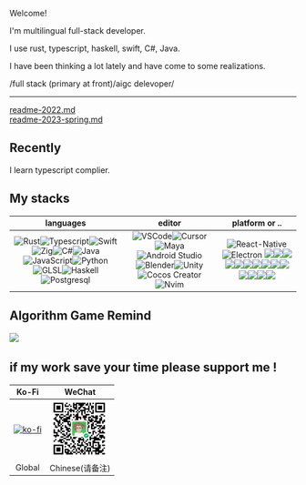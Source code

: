 Welcome! 

I'm multilingual full-stack developer.

I use rust, typescript, haskell, swift, C#, Java.

I have been thinking a lot lately and have come to some realizations.

/full stack (primary at front)/aigc delevoper/

--- 

[readme-2022.md](https://github.com/weykon/weykon/blob/main/README-2022.md)  
[readme-2023-spring.md](https://github.com/weykon/weykon/blob/main/README-2023-05.md)

## Recently
I learn typescript complier.

## My stacks

|languages|editor|platform or ..|
| :--: | :--: | :--: |
|![Rust](http://img.shields.io/badge/-Rust-D2B48?style=flat-square&logo=Rust&logoColor=000000)![Typescript](http://img.shields.io/badge/-Typescript-ff69b4?style=flat-square&logo=Typescript&logoColor=white)![Swift](http://img.shields.io/badge/-Swift-orange?style=flat-square&logo=Swift&logoColor=white)![Zig](http://img.shields.io/badge/-Zig-222222?style=flat-square&logo=Zig&logoColor=orange)![C#](http://img.shields.io/badge/-Csharp-334433?style=flat-square&logo=Csharp&logoColor=green)![Java](http://img.shields.io/badge/-JAVA-blue?style=flat-square&logo=java)  ![JavaScript](https://img.shields.io/badge/-JavaScript-%23F7DF1C?style=flat-square&logo=javascript&logoColor=ffff4a&color=d1b01f)![Python](http://img.shields.io/badge/-Python-purple?style=flat-square&logo=Python&logoColor=pink)![GLSL](http://img.shields.io/badge/-GLSL-purple?style=flat-square&logo=GLSL&logoColor=orange)![Haskell](http://img.shields.io/badge/-Haskell-white?style=flat-square&logo=Haskell&logoColor=purple)![Postgresql](http://img.shields.io/badge/-Postgresql-purple?style=flat-square&logo=Postgresql&logoColor=orange)|![VSCode](http://img.shields.io/badge/-VisualStudioCode-orange?style=flat-square&logo=VisualStudioCode&logoColor=5AAEAF)![Cursor](http://img.shields.io/badge/-cursor-grey?style=flat-square&logo=cursor)![Maya](http://img.shields.io/badge/-Maya-48A0A3?style=flat-square&logo=Maya&logoColor=5AAEAF)![Android Studio](http://img.shields.io/badge/-AndroidStudio-aqua?style=flat-square&logo=AndroidStudio)![Blender](http://img.shields.io/badge/-Blender-orange?style=flat-square&logo=Blender&logoColor=5AAEAF)![Unity](http://img.shields.io/badge/-Unity-black?style=flat-square&logo=Unity)![Cocos Creator](http://img.shields.io/badge/-Cocos_Creator-grey?style=flat-square&logo=Cocos_Creator)![Nvim](http://img.shields.io/badge/-Neovim-grey?style=flat-square&logo=neovim)|![React-Native](http://img.shields.io/badge/-ReactNative-blue?style=flat-square&logo=reactnative&logoColor=5AAEAF) ![Electron](http://img.shields.io/badge/-Electron-orange?style=flat-square&logo=Electron) [![](https://img.shields.io/badge/-Docker-2496ED?style=flat-square&logo=docker&logoColor=ffffff)](https://www.docker.com/)[![](https://img.shields.io/badge/-NPM-cb3837?style=flat-square&logo=npm&logoColor=white)](https://npmjs.com/)[![](https://img.shields.io/badge/-Git-f05032?style=flat-square&logo=git&logoColor=white)](https://git-scm.com/)[![](https://img.shields.io/badge/React-cb3837?style=flat-square&logo=React&logoColor=ffffff)](https://reactjs.org/)[![](https://img.shields.io/badge/-Electron-6DB33F?style=flat-square&logo=electron&logoColor=ffffff)](https://www.electronjs.org/)[![](https://img.shields.io/badge/-Node.js-43853d?style=flat-square&logo=node.js&logoColor=ffffff)](https://nodejs.org/)[![](https://img.shields.io/badge/-Nginx-269539?style=flat-square&logo=nginx&logoColor=ffffff)](https://nginx.org/)[![](https://img.shields.io/badge/-Redis-dc382d?style=flat-square&logo=redis&logoColor=white)](https://redis.io/)[![](https://img.shields.io/badge/-Yarn-2496ED?style=flat-square&logo=yarn&logoColor=white)](https://yarnpkg.com/)[![](https://img.shields.io/badge/-Webpack-3776AB?style=flat-square&logo=webpack&logoColor=white)](https://webpack.js.org/)[![](https://img.shields.io/badge/-Markdown-003545?style=flat-square&logo=markdown&logoColor=white)](https://daringfireball.net/projects/markdown/)[![](https://img.shields.io/badge/-Supabase-2496ED?style=flat-square&logo=supabase&logoColor=ffffff)](https://www.supabase.com/)[![](https://img.shields.io/badge/-Langchain-fcc624?style=flat-square&logo=langchain&logoColor=white)](https://www.langchain.org/)[![](https://img.shields.io/badge/-Bevy-black?style=flat-square&logo=bevy)](https://www.bevy.com/) |

## Algorithm Game Remind
<img width="250px" src="https://leetcard.jacoblin.cool/weykon?theme=nord&font=PT%20Mono&ext=activity&site=cn&animation=true" />  

## if my work save your time please support me !
| Ko-Fi | WeChat |
| :-----: | :------: |
| [![ko-fi](https://ko-fi.com/img/githubbutton_sm.svg)](https://ko-fi.com/N4N2HHW3R) | <img width="100px" src="./wechat_receive_qrcode.jpg"/> |
| Global | Chinese(请备注) |
